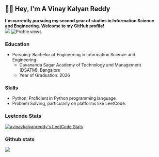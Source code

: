 ## 👨‍💻 Hey,  I'm A Vinay Kalyan Reddy  
**I'm currently pursuing my second year of studies in Information Science and Engineering. Welcome to my GitHub profile!**  
![](http://github-profile-summary-cards.vercel.app/api/cards/profile-details?username=avinaykalyanreddy&theme=dark)  ![Profile views](https://komarev.com/ghpvc/?username=avinaykalyanreddy&color=red)

### Education

- Pursuing: Bachelor of Engineering in Information Science and Engineering
  - Dayananda Sagar Academy of Technology and Management (DSATM), Bangalore
  - Year of Graduation: 2026

### Skills

- Python: Proficient in Python programming language.
- Problem Solving, particularly on platforms like LeetCode.




### Leetcode Stats
[![avinaykalyanreddy's LeetCode Stats](https://leetcode-stats.vercel.app/api?username=avinaykalyanreddy&theme=dark)](https://github.com/JeremyTsaii/leetcode-stats)  

###  Github stats
![](http://github-profile-summary-cards.vercel.app/api/cards/stats?username=avinaykalyanreddy&theme=dark)



